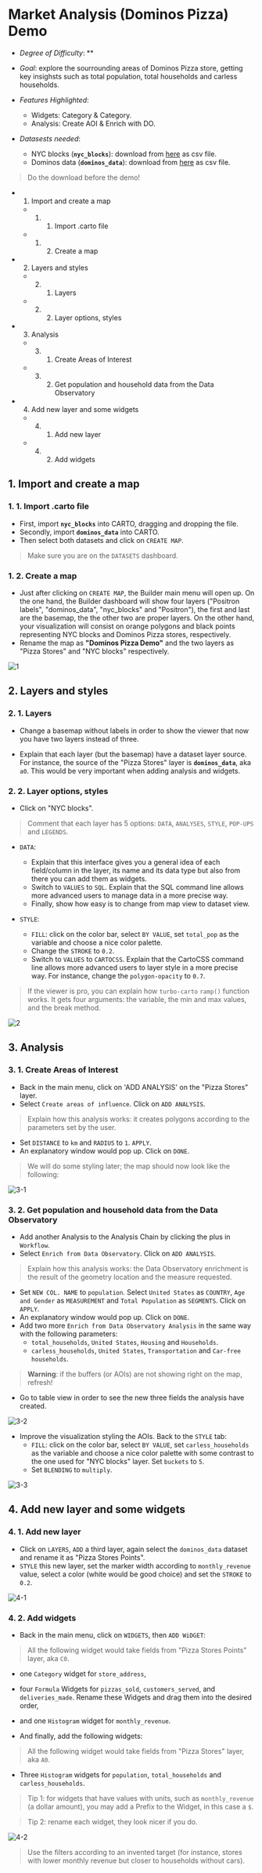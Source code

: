 # Market Analysis (Dominos Pizza) Demo

* *Degree of Difficulty*: **

* *Goal*: explore the sourrounding areas of Dominos Pizza store, getting key insighsts such as total population, total households and carless households.

* *Features Highlighted*:
  * Widgets: Category & Category.
  * Analysis: Create AOI & Enrich with DO.

* *Datasests needed*:
  * NYC blocks (**`nyc_blocks`**): download from [here](https://team.carto.com/u/builder-demo/tables/nyc_blocks/public) as csv file.
  * Dominos data (**`dominos_data`**): download from [here](https://team.carto.com/u/builder-demo/tables/dominos_data/public) as csv file.

> Do the download before the demo!

<!-- MarkdownTOC -->

- 1. Import and create a map
  - 1. 1. Import .carto file
  - 1. 2. Create a map
- 2. Layers and styles
  - 2. 1. Layers
  - 2. 2. Layer options, styles
- 3. Analysis
  - 3. 1. Create Areas of Interest
  - 3. 2. Get population and household data from the Data Observatory
- 4. Add new layer and some widgets
  - 4. 1. Add new layer
  - 4. 2. Add widgets

<!-- /MarkdownTOC -->


## 1. Import and create a map

### 1. 1. Import .carto file

* First, import **`nyc_blocks`** into CARTO, dragging and dropping the file.
* Secondly, import **`dominos_data`** into CARTO.
* Then select both datasets and click on `CREATE MAP`.

> Make sure you are on the `DATASETS` dashboard.

### 1. 2. Create a map

* Just after clicking on `CREATE MAP`, the Builder main menu will open up. On the one hand, the Builder dashboard will show four layers ("Positron labels", "dominos_data", "nyc_blocks" and "Positron"), the first and last are the basemap, the the other two are proper layers. On the other hand, your visualization will consist on orange polygons and black points representing NYC blocks and Dominos Pizza stores, respectively.
* Rename the map as **"Dominos Pizza Demo"** and the two layers as "Pizza Stores" and "NYC blocks" respectively.

![1](https://cloud.githubusercontent.com/assets/5215798/17518721/55f08e8c-5e49-11e6-985e-d84e52daa0cc.png)

## 2. Layers and styles

### 2. 1. Layers

* Change a basemap without labels in order to show the viewer that now you have two layers instead of three.

* Explain that each layer (but the basemap) have a dataset layer source. For instance, the source of the "Pizza Stores" layer is **`dominos_data`**, aka `a0`. This would be very important when adding analysis and widgets.

### 2. 2. Layer options, styles

* Click on "NYC blocks".

> Comment that each layer has 5 options: `DATA`, `ANALYSES`, `STYLE`, `POP-UPS` and `LEGENDS`.

* `DATA`:
  * Explain that this interface gives you a general idea of each field/column in the layer, its name and its data type but also from there you can add them as widgets.
  * Switch to `VALUES` to `SQL`. Explain that the SQL command line allows more advanced users to manage data in a more precise way.
  * Finally, show how easy is to change from map view to dataset view.

* `STYLE`:
  * `FILL`: click on the color bar, select `BY VALUE`, set `total_pop` as the variable and choose a nice color palette.
  * Change the `STROKE` to `0.2`.
  * Switch to `VALUES` to `CARTOCSS`. Explain that the CartoCSS command line allows more advanced users to layer style in a more precise way. For instance, change the `polygon-opacity` to `0.7`.

> If the viewer is pro, you can explain how `turbo-carto` `ramp()` function works. It gets four arguments: the variable, the min and max values, and the break method.

![2](https://cloud.githubusercontent.com/assets/5215798/17518737/6577ab2e-5e49-11e6-84be-4e28c764fbbf.png)

## 3. Analysis

### 3. 1. Create Areas of Interest

* Back in the main menu, click on 'ADD ANALYSIS' on the "Pizza Stores" layer.
* Select `Create areas of influence`. Click on `ADD ANALYSIS`.

> Explain how this analysis works: it creates polygons according to the parameters set by the user.

* Set `DISTANCE` to `km` and `RADIUS` to `1`. `APPLY`.
* An explanatory window would pop up. Click on `DONE`.

> We will do some styling later; the map should now look like the following:

![3-1](https://cloud.githubusercontent.com/assets/5215798/17518746/6c3e1b5a-5e49-11e6-80b3-9127b8c9afbf.png)

### 3. 2. Get population and household data from the Data Observatory

* Add another Analysis to the Analysis Chain by clicking the plus in `Workflow`.
* Select `Enrich from Data Observatory`. Click on `ADD ANALYSIS`.

> Explain how this analysis works: the Data Observatory enrichment is the result of the geometry location and the measure requested.

* Set `NEW COL. NAME` to `population`. Select `United States` as `COUNTRY`, `Age and Gender` as `MEASUREMENT` and `Total Population` as `SEGMENTS`. Click on `APPLY`.
* An explanatory window would pop up. Click on `DONE`.
* Add two more `Enrich from Data Observatory Analysis` in the same way with the following parameters:
  * `total_households`, `United States`, `Housing` and `Households`.
  * `carless_households`, `United States`, `Transportation` and `Car-free households`.

> **Warning**: if the buffers (or AOIs) are not showing right on the map, refresh!

* Go to table view in order to see the new three fields the analysis have created.

![3-2](https://cloud.githubusercontent.com/assets/5215798/17518748/6eb4c172-5e49-11e6-8dd3-433c690ba827.png)

* Improve the visualization styling the AOIs. Back to the `STYLE` tab:
  * `FILL`: click on the color bar, select `BY VALUE`, set `carless_households` as the variable and choose a nice color palette with some contrast to the one used for "NYC blocks" layer. Set `buckets` to `5`.
  * Set `BLENDING` to `multiply`.

![3-3](https://cloud.githubusercontent.com/assets/5215798/17518751/707e4bcc-5e49-11e6-9206-ff566970f7e6.png)

## 4. Add new layer and some widgets

### 4. 1. Add new layer

* Click on `LAYERS`, `ADD` a third layer, again select the `dominos_data` dataset and rename it as "Pizza Stores Points".
* `STYLE` this new layer, set the marker width according to `monthly_revenue` value, select a color (white would be good choice) and set the `STROKE` to `0.2`.

![4-1](https://cloud.githubusercontent.com/assets/5215798/17518753/721eeb3a-5e49-11e6-9e90-ba24880aeb5d.png)

### 4. 2. Add widgets

* Back in the main menu, click on `WIDGETS`, then `ADD WiDGET`:

> All the following widget would take fields from "Pizza Stores Points" layer, aka `C0`.

  * one `Category` widget for `store_address`,
  * four `Formula` Widgets for `pizzas_sold`, `customers_served`, and `deliveries_made`. Rename these Widgets and drag them into the desired order,
  * and one `Histogram` widget for `monthly_revenue`.

* And finally, add the following widgets:

> All the following widget would take fields from "Pizza Stores" layer, aka `A0`.

  * Three `Histogram` widgets for `population`, `total_households` and `carless_households`.

> Tip 1: for widgets that have values with units, such as `monthly_revenue` (a dollar amount), you may add a Prefix to the Widget, in this case a `$`.

> Tip 2: rename each widget, they look nicer if you do.

![4-2](https://cloud.githubusercontent.com/assets/5215798/17518755/73942ed0-5e49-11e6-961b-d5d9a7a9db8f.png)

> Use the filters according to an invented target (for instance, stores with lower monthly revenue but closer to households without cars).
